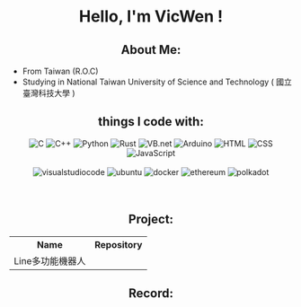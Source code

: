 <h1 align="center">
    <p>Hello, I'm VicWen !</p>
</h1>
<h2 align="center">About Me:</h2>
<ul>
    <li>From Taiwan (R.O.C)</li>
    <li>Studying in National Taiwan University of Science and Technology ( 國立臺灣科技大學 )</li>
</ul>
<h2 align="center">things I code with:</h2>
<p align="center">
    <img src="https://img.shields.io/badge/-C-A8B9CC?logo=c&logoColor=white&style=for-the-badge" alt="C">
    <img src="https://img.shields.io/badge/-C%2B%2B-00599C?logo=C%2B%2B&logoColor=white&style=for-the-badge" alt="C++">
    <img src="https://img.shields.io/badge/-python-3776AB?logo=python&logoColor=white&style=for-the-badge" alt="Python">
    <img src="https://img.shields.io/badge/-rust-000000?logo=rust&logoColor=white&style=for-the-badge" alt="Rust">
    <img src="https://img.shields.io/badge/-VB.net-512BD4?logo=.net&logoColor=white&style=for-the-badge" alt="VB.net">
    <img src="https://img.shields.io/badge/-arduino-00979D?logo=arduino&logoColor=white&style=for-the-badge" alt="Arduino">
    <img src="https://img.shields.io/badge/-html-E34F26?logo=html5&logoColor=white&style=for-the-badge" alt="HTML">
    <img src="https://img.shields.io/badge/-css-1572B6?logo=CSS3&logoColor=white&style=for-the-badge" alt="CSS">
    <img src="https://img.shields.io/badge/-javascript-F7DF1E?logo=javascript&logoColor=white&style=for-the-badge" alt="JavaScript">
    <br><br>
    <img src="https://img.shields.io/badge/-visual studio code-007ACC?logo=visualstudiocode&logoColor=white&style=for-the-badge" alt="visualstudiocode">
    <img src="https://img.shields.io/badge/-ubuntu-E95420?logo=ubuntu&logoColor=white&style=for-the-badge" alt="ubuntu">
    <img src="https://img.shields.io/badge/-docker-2496ED?logo=docker&logoColor=white&style=for-the-badge" alt="docker">
    <img src="https://img.shields.io/badge/-ethereum-3C3C3D?logo=ethereum&logoColor=white&style=for-the-badge" alt="ethereum">
    <img src="https://img.shields.io/badge/-polkadot-E6007A?logo=polkadot&logoColor=white&style=for-the-badge" alt="polkadot">
    <br><br>
    <img src="http://github-profile-summary-cards.vercel.app/api/cards/repos-per-language?username=vicwen0418&theme=tokyonight" alt="">
    <img src="http://github-profile-summary-cards.vercel.app/api/cards/most-commit-language?username=vicwen0418&theme=tokyonight" alt="">
</p>
<h2 align="center">Project:</h2>
<table align="center">
    <tr>
        <th>Name</th>
        <th>Repository</th>
    </tr>
    <tr>
        <td>Line多功能機器人</td>
        <td><a href="https://github.com/vicwen0418/Line-Assistant-Bot"><img src="https://github-readme-stats.vercel.app/api/pin/?username=vicwen0418&repo=Line-Assistant-Bot&theme=nightowl" alt=""></a></td>
    </tr>
</table>        
<h2 align="center">Record:</h2>
<p align="center">
    <img src="https://github-readme-streak-stats.herokuapp.com/?user=vicwen0418&theme=nightowl" alt="">
    <br>
    <img src="http://github-profile-summary-cards.vercel.app/api/cards/profile-details?username=vicwen0418&theme=tokyonight" alt="">
    <img src="http://github-profile-summary-cards.vercel.app/api/cards/stats?username=vicwen0418&theme=tokyonight" alt="">
    <img src="http://github-profile-summary-cards.vercel.app/api/cards/productive-time?username=vicwen0418&theme=tokyonight&utcOffset=8" alt="">
</p>